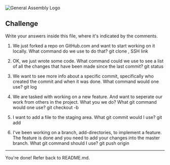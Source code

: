 ![General Assembly Logo](http://i.imgur.com/ke8USTq.png)

## Challenge

Write your answers inside this file, where it's indicated by the comments.

1. We just forked a repo on GitHub.com and want to start working on it locally. What command do we use to do that?
git clone , SSH link


2. OK, we just wrote some code. What command could we use to see a list of all the changes that have been made since the last commit?
git status


3. We want to see more info about a specific commit, specifically who created the commit and when it was done. What command would one use?
git log


4. We are tasked with working on a new feature. And want to seperate our work from others in the project. What you we do? What git command would one use?
git checkout -b


5. I want to add a file to the staging area. What git commit would I use?
git add


6. I've been working on a branch, add-directories, to implement a feature. The feature is done and you need to add your changes into the master branch. What git command should I use?
git push origin


<hr>

You're done! Refer back to README.md.
